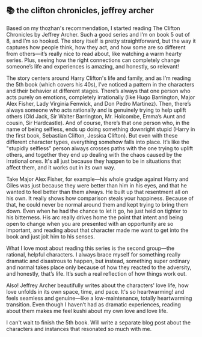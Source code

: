 ## 📚 the clifton chronicles, jeffrey archer
Based on my thozhan's recommendation, I started reading The Clifton Chronicles by Jeffrey Archer.
Such a good series and I’m on book 5 out of 8, and I’m so hooked.
The story itself is pretty straightforward, but the way it captures how people think, how they act, and how some are so different from others—it’s really nice to read about, like watching a warm hearty series.
Plus, seeing how the right connections can completely change someone’s life and experiences is amazing, and honestly, so relevant!

The story centers around Harry Clifton's life and family, and as I’m reading the 5th book (which covers his 40s), I’ve noticed a pattern in the characters and their behavior at different stages.
There’s always that one person who acts purely on emotions, completely irrationally (like Hugo Barrington, Major Alex Fisher, Lady Virginia Fenwick, and Don Pedro Martinez).
Then, there’s always someone who acts rationally and is genuinely trying to help uplift others (Old Jack, Sir Walter Barrington, Mr. Holcombe, Emma’s Aunt and cousin, Sir Hardcastle).
And of course, there’s that one person who, in the name of being selfless, ends up doing something downright stupid (Harry in the first book, Sebastian Clifton, Jessica Clifton).
But even with these different character types, everything somehow falls into place. It’s like the "stupidly selfless" person always crosses paths with the one trying to uplift others, and together they end up dealing with the chaos caused by the irrational ones. It's all just because they happen to be in situations that affect them, and it works out in its own way.

Take Major Alex Fisher, for example—his whole grudge against Harry and Giles was just because they were better than him in his eyes, and that he wanted to feel better than them always. He built up that resentment all on his own.
It really shows how comparison steals your happiness. Because of that, he could never be normal around them and kept trying to bring them down. Even when he had the chance to let it go, he just held on tighter to his bitterness.
His arc really drives home the point that intent and being open to change when you are presented with an opportunity are so important, and reading about that character made me want to get into the book and just jolt him to his senses.

What I love most about reading this series is the second group—the rational, helpful characters. I always brace myself for something really dramatic and disastrous to happen, but instead, something super ordinary and normal takes place only because of how they reacted to the adversity, and honestly, that’s life.
It’s such a real reflection of how things work out.

Also! Jeffrey Archer beautifully writes about the characters' love life, how love unfolds in its own space, time, and pace. It's so heartwarming! and feels seamless and genuine—like a low-maintenance, totally heartwarming transition.
Even though I haven’t had as dramatic experiences, reading about them makes me feel kushi about my own love and love life.

I can't wait to finish the 5th book.
Will write a separate blog post about the characters and instances that resonated so much with me.
